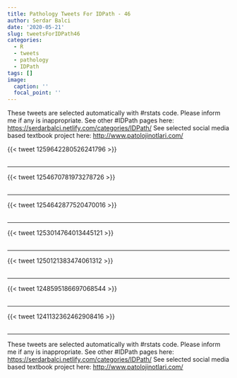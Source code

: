 ```yaml
---
title: Pathology Tweets For IDPath - 46
author: Serdar Balci
date: '2020-05-21'
slug: tweetsForIDPath46
categories:
  - R
  - tweets
  - pathology
  - IDPath
tags: []
image:
  caption: ''
  focal_point: ''
---
```



These tweets are selected automatically with #rstats code. Please inform me if any is inappropriate.
See other #IDPath pages here: https://serdarbalci.netlify.com/categories/IDPath/ 
See selected social media based textbook project here: http://www.patolojinotlari.com/

{{< tweet 1259642280526241796 >}}
<br>
<br>
<hr>
{{< tweet 1254670781973278726 >}}
<br>
<br>
<hr>
{{< tweet 1254642877520470016 >}}
<br>
<br>
<hr>
{{< tweet 1253014764013445121 >}}
<br>
<br>
<hr>
{{< tweet 1250121383474061312 >}}
<br>
<br>
<hr>
{{< tweet 1248595186697068544 >}}
<br>
<br>
<hr>
{{< tweet 1241132362462908416 >}}
<br>
<br>
<hr>


These tweets are selected automatically with #rstats code. Please inform me if any is inappropriate.
See other #IDPath pages here: https://serdarbalci.netlify.com/categories/IDPath/ 
See selected social media based textbook project here: http://www.patolojinotlari.com/
